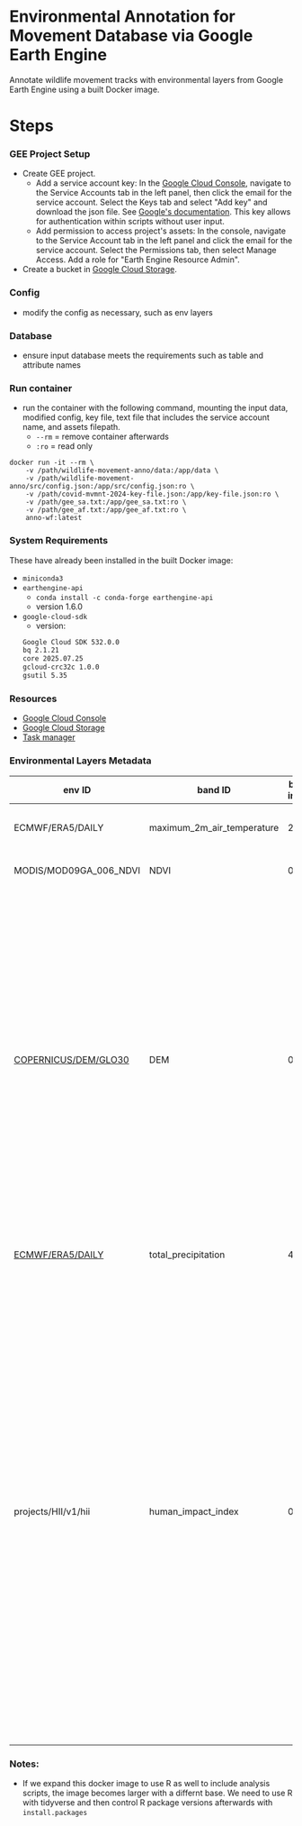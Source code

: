 # Environmental Annotation for Movement Database via Google Earth Engine

Annotate wildlife movement tracks with environmental layers from Google Earth Engine using a built Docker image. 

# Steps

### GEE Project Setup

- Create GEE project.
  - Add a service account key: In the [Google Cloud Console](https://console.cloud.google.com), navigate to the Service Accounts tab in the left panel, then click the email for the service account. Select the Keys tab and select "Add key" and download the json file. See [Google's documentation](https://cloud.google.com/iam/docs/keys-create-delete#creating). This key allows for authentication within scripts without user input.
  - Add permission to access project's assets: In the console, navigate to the Service Account tab in the left panel and click the email for the service account. Select the Permissions tab, then select Manage Access. Add a role for "Earth Engine Resource Admin".
- Create a bucket in [Google Cloud Storage](https://console.cloud.google.com/storage).

### Config

- modify the config as necessary, such as env layers

### Database

- ensure input database meets the requirements such as table and attribute names

### Run container

- run the container with the following command, mounting the input data, modified config, key file, text file that includes the service account name, and assets filepath.
  - `--rm` = remove container afterwards
  - `:ro` = read only
  
```
docker run -it --rm \
    -v /path/wildlife-movement-anno/data:/app/data \
    -v /path/wildlife-movement-anno/src/config.json:/app/src/config.json:ro \
    -v /path/covid-mvmnt-2024-key-file.json:/app/key-file.json:ro \
    -v /path/gee_sa.txt:/app/gee_sa.txt:ro \
    -v /path/gee_af.txt:/app/gee_af.txt:ro \
    anno-wf:latest
```

### System Requirements

These have already been installed in the built Docker image:

- `miniconda3`
- `earthengine-api`
  - `conda install -c conda-forge earthengine-api`
  - version 1.6.0
- `google-cloud-sdk`
  - version:
  ```bash
  Google Cloud SDK 532.0.0
  bq 2.1.21
  core 2025.07.25
  gcloud-crc32c 1.0.0
  gsutil 5.35
  ```

### Resources

- [Google Cloud Console](https://console.cloud.google.com)
- [Google Cloud Storage](https://console.cloud.google.com/storage)
- [Task manager](https://code.earthengine.google.com/tasks)

### Environmental Layers Metadata

env ID | band ID | band index | col_name | details
-- | -- | -- | -- | --
ECMWF/ERA5/DAILY | maximum_2m_air_temperature | 2 | tmax | units = Kelvin, pixel size = 27830 meters
MODIS/MOD09GA_006_NDVI | NDVI | 0 | ndvi | pixel size = 463.313 meters
[COPERNICUS/DEM/GLO30](https://developers.google.com/earth-engine/datasets/catalog/COPERNICUS_DEM_GLO30) | DEM | 0 | elev | digital elevation model, units = meters above sea level, resolution = 30 meters, split up into tiles spatially. This dataset is timeless for our purposes, but has underlying timestamp metadata per individual image that is interpretable and filtered under the hood by default. Therefore this dataset must be mosaic'd for processing to ignore time.
[ECMWF/ERA5/DAILY](https://developers.google.com/earth-engine/datasets/catalog/ECMWF_ERA5_DAILY) | total_precipitation | 4 | precip | units = meters, daily sums of total precipitation
projects/HII/v1/hii | human_impact_index | 0 | hfp | Custom collection created by [Wildlife Convervation Society](https://www.wcs.org/), see GEE layers displayed [here](https://code.earthengine.google.com/f904097220e577cad2e0dc5379371c91) and [data description](https://www.wcshumanfootprint.org/data-access). One image per year 2021-2020 that encompasses January 1 - December 31. But because the timestamps are specifically for the single day 1/1/YYYY and have no inherent end date for 12/31, we must both create a specific timestamp attribute in the event data for this layer and add the property for time end to the image collection.


### Notes:

- If we expand this docker image to use R as well to include analysis scripts, the image becomes larger with a differnt base. We need to use R with tidyverse and then control R package versions afterwards with `install.packages`

